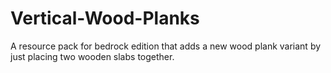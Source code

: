 # Vertical-Wood-Planks
A resource pack for bedrock edition that adds a new wood plank variant by just placing two wooden slabs together.
